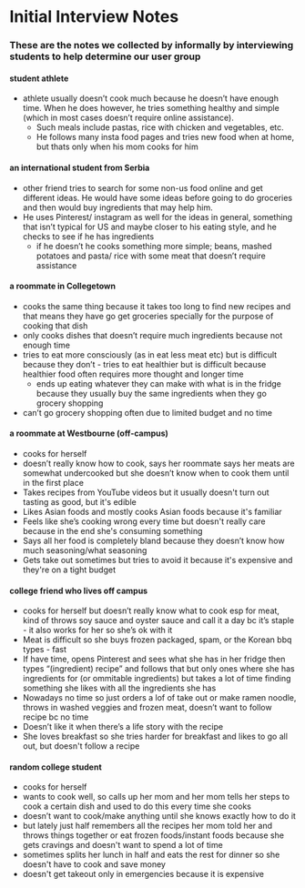 # Initial Interview Notes

### These are the notes we collected by informally by interviewing students to help determine our user group

#### student athlete
- athlete usually doesn’t cook much because he doesn’t have enough time. When he does however, he tries something healthy and simple (which in most cases doesn’t require online assistance).
  - Such meals include pastas, rice with chicken and vegetables, etc.
  - He follows many insta food pages and tries new food when at home, but thats only when his mom cooks for him
#### an international student from Serbia
- other friend tries to search for some non-us food online and get different ideas. He would have some ideas before going to do groceries and then would buy ingredients that may help him.
- He uses Pinterest/ instagram as well for the ideas in general, something that isn’t typical for US and maybe closer to his eating style, and he checks to see if he has ingredients
  - if he doesn’t he cooks something more simple; beans, mashed potatoes and pasta/ rice with some meat that doesn’t require assistance
#### a roommate in Collegetown
-	cooks the same thing because it takes too long to find new recipes and that means they have go get groceries specially for the purpose of cooking that dish
- only cooks dishes that doesn’t require much ingredients because not enough time
- tries to eat more consciously (as in eat less meat etc) but is difficult because they don’t	- tries to eat healthier but is difficult because healthier food often requires more thought and longer time
  - ends up eating whatever they can make with what is in the fridge because they usually buy the same ingredients when they go grocery shopping
- can’t go grocery shopping often due to limited budget and no time
#### a roommate at Westbourne (off-campus)
- cooks for herself
- doesn’t really know how to cook, says her roommate says her meats are somewhat undercooked but she doesn’t know when to cook them until in the first place
- Takes recipes from YouTube videos but it usually doesn't turn out tasting as good, but it's edible
- Likes Asian foods and mostly cooks Asian foods because it's familiar
- Feels like she’s cooking wrong every time but doesn't really care because in the end she's consuming something
- Says all her food is completely bland because they doesn’t know how much seasoning/what seasoning
- Gets take out sometimes but tries to avoid it because it's expensive and they're on a tight budget
#### college friend who lives off campus
- cooks for herself but doesn’t really know what to cook esp for meat, kind of throws soy sauce and oyster sauce and call it a day bc it’s staple - it also works for her so she’s ok with it
- Meat is difficult so she buys frozen packaged, spam, or the Korean bbq types - fast
- If have time, opens Pinterest and sees what she has in her fridge then types “(ingredient) recipe” and follows that but only ones where she has ingredients for (or ommitable ingredients) but takes a lot of time finding something she likes with all the ingredients she has
- Nowadays no time so just orders a lof of take out or make ramen noodle, throws in washed veggies and frozen meat, doesn’t want to follow recipe bc no time
- Doesn’t like it when there’s a life story with the recipe
- She loves breakfast so she tries harder for breakfast and likes to go all out, but doesn't follow a recipe
#### random college student
- cooks for herself
- wants to cook well, so calls up her mom and her mom tells her steps to cook a certain dish and used to do this every time she cooks
- doesn’t want to cook/make anything until she knows exactly how to do it
- but lately just half remembers all the recipes her mom told her and throws things together or eat frozen foods/instant foods because she gets cravings and doesn't want to spend a lot of time
- sometimes splits her lunch in half and eats the rest for dinner so she doesn't have to cook and save money
- doesn't get takeout only in emergencies because it is expensive
